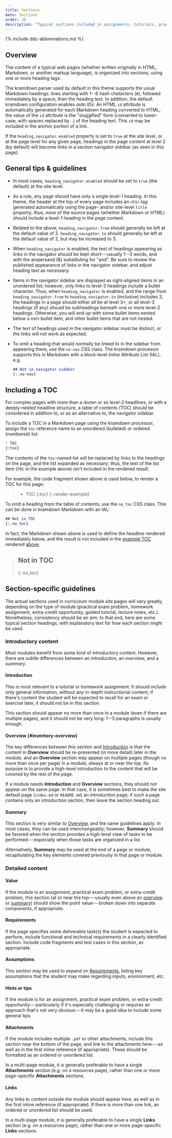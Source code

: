 ```yaml
---
title: Sections
menu: Sections
order: 30
description: "Typical sections included in assignments, tutorials, practical exam problems, etc."
---
```


{% include ddc-abbreviations.md %}
      
## Overview

The content of a typical web pages (whether written originally in HTML, Markdown, or another markup language), is organized into sections, using one or more heading tags.

The kramdown parser used by default in this theme supports the usual Markdown headings: lines starting with 1--6 hash chatacters (`#`), followed immediately by a space, then the heading text. In addition, the default kramdown configuration enables _auto IDs_: An HTML `id` attribute is automatically generated for each Markdown heading converted to HTML; the value of the `id` attribute is the "sluggified" form (converted to lower-case, with spaces replaced by `-`) of the heading text. This `id` may be included in the anchor portion of a link.

If the `heading_navigator.enabled` property is set to `true` at the site level, or at the page level for any given page, headings in the page content at level 2 (by default) will become links in a section navigator sidebar (as seen in this page).

## General tips & guidelines

* In most cases, `heading_navigator.enabled` should be set to `true` (the default) at the site level. 

* As a rule, any page should have only a single level-1 heading. In this theme, the header at the top of every page includes an `<h1>` tag generated automatically using the page- and/or site-level `title` property; thus, _none_ of the source pages (whether Markdown or HTML) should include a level-1 heading in the page content. 

* Related to the above, `heading_navigator.from` should generally be left at the default value of 2. `heading_navigator.to` should generally be left at the default value of 2, but may be increased to 3.

* When `heading_navigator` is enabled, the text of headings appearing as links in the navigator should be kept short---usually 1--3 words, and with the ampersand (&) substituting for "and". Be sure to review the published appearance of links in the navigator sidebar, and adjust heading text as necessary.

* Items in the navigator sidebar are displayed as right-aligned items in an unordered list; however, only links to level-3 headings include a bullet character. Thus, when `heading_navigator` is enabled, and the range from `heading_navigator.from` to `heading_navigator.to` (inclusive) includes 3, the headings in a page should either _all_ be at level 3+, or all level-3 headings (if any) should be subheadings beneath one or more level-2 headings. Otherwise, you will end up with some bullet items nested below a non-bullet item, and other bullet items that are not nested.

* The text of headings used in the navigator sidebar must be distinct, or the links will not work as expected.

* To omit a heading that would normally be linked to in the sidebar from appearing there, use the `no-nav` CSS class. The kramdown processor supports this in Markdown with a block-level _Inline Attribute List_ (IAL), e.g.

    ```markdown
    ## Not in navigator sidebar
    {:.no-nav}
    ```

## Including a TOC

For complex pages with more than a dozen or so level-2 headlines, or with a deeply-nested headline structure, a table of contents (TOC) should be considered in addition to, or as an alternative to, the navigator sidebar.

To include a TOC in a Markdown page using the kramdown processor, assign the `toc` reference name to an unordered (bulleted) or ordered (numbered) list:

```markdown
* TOC
{:toc}
```

The contents of the `toc`-named list will be replaced by links to the headings on the page, and the list expanded as necessary; thus, the text of the list item (`TOC` in the example above) isn't included in the rendered result.

For example, the code fragment shown above is used below, to render a TOC for this page:

> * TOC
> {:toc}
{:.render-example}

To omit a heading from the table of contents, use the `no_toc` CSS class. This can be done in kramdown Markdown with an IAL:

```markdown
## Not in TOC
{:.no_toc}
```

In fact, the Markdown shown above is used to define the headline rendered immediately below, and the result is not included in the [example TOC](#markdown-toc) rendered [above](#markdown-toc).

> ## Not in TOC
> {:.no_toc}

## Section-specific guidelines

The actual sections used in curriculum module site pages will vary greatly, depending on the type of module (practical exam problem, homework assignment, extra-credit opportunity, guided tutorial, lecture notes, etc.). Nonetheless, consistency should be an aim; to that end, here are some typical section headings, with explanatory text for how each section might be used.

### Introductory content

Most modules benefit from some kind of introductory content. However, there are subtle differences between an _introduction_, an _overview_, and a _summary_.

#### Introduction

This is most relevant to a tutorial or homework assignment. It should include only general information, without any in-depth instructional content; if there's content the student will be expected to recall for an exam or exercise later, it should not be in this section. 

This section should appear no more than once in a module (even if there are multiple pages), and it should not be very long: 1--3 paragraphs is usually enough.

#### Overview {#inventory-overview}

The key differences between this section and [Introduction](#introduction) is that the content in **Overview** should be re-presented (in more detail) later in the module, and an **Overview** section may appear on multiple pages (though no more than once per page) in a module, always at or near the top. Its purpose is to provide a high-level introduction to the content that will be covered by the rest of the page.

If a module needs **Introduction** and **Overview** sections, they should not appear on the same page. In that case, it is sometimes best to make the site default page (`index.md` or `README.md`) an introduction page; if such a page contains only an introduction section, then leave the section heading out.

#### Summary

This section is very similar to [Overview](#inventory-overview), and the same guidelines apply. In most cases, they can be used interchangeably; however, **Summary** should be favored when the section provides a high-level view of tasks to be performed---especially when those tasks are organized in a list.

Alternatively, **Summary** may be used at the end of a page or module, recapitulating the key elements covered previously in that page or module.

### Detailed content

#### Value

If the module is an assignment, practical exam problem, or extra-credit problem, this section (at or near the top---usually even above an [overview](#inventory-overview) or [summary](#summary)) should show the point value---broken down into separate components, if appropriate.

#### Requirements

If the page specifies some deliverable task(s) the student is expected to perform, include functional and technical requirements in a clearly identified section. Include code fragments and test cases in this section, as appropriate.

#### Assumptions

This section may be used to expand on [Requirements](#requirements), listing key assumptions that the student may make regarding inputs, environment, etc. 

#### Hints or tips

If the module is for an assignment, practical exam problem, or extra-credit opportunity---particularly if it's especially challenging or requires an approach that's not very obvious---it may be a good idea to include some general tips.

#### Attachments

If the module includes multiple `.pdf` or other attachments, include this section near the bottom of the page, and link to the attachments here---as well as in the first inline reference (if appropriate). These should be formatted as an ordered or unordered list. 

In a multi-page module, it is generally preferable to have a single **Attachments** section (e.g. on a resources page), rather than one or more page-specific **Attachments** sections.

#### Links

Any links to content outside the module should appear here, as well as in the first inline reference (if appropriate). If there is more than one link, an ordered or unordered list should be used.

In a multi-page module, it is generally preferable to have a single **Links** section (e.g. on a resources page), rather than one or more page-specific **Links** sections.